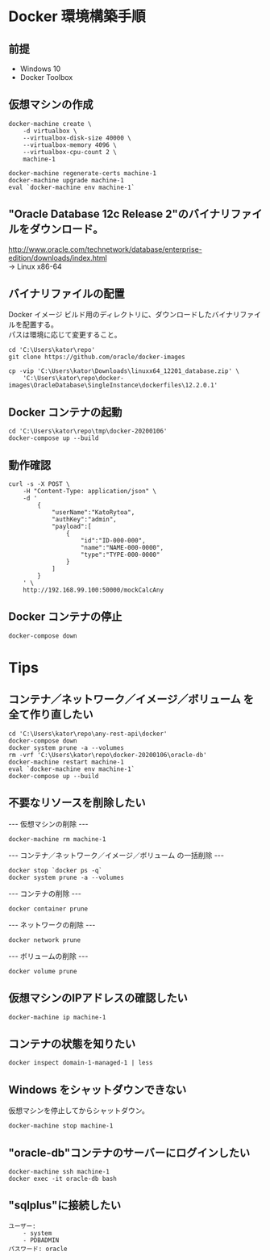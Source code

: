 # Docker 環境構築手順
## 前提
* Windows 10
* Docker Toolbox
    
## 仮想マシンの作成
```shell script
docker-machine create \
    -d virtualbox \
    --virtualbox-disk-size 40000 \
    --virtualbox-memory 4096 \
    --virtualbox-cpu-count 2 \
    machine-1
    
docker-machine regenerate-certs machine-1
docker-machine upgrade machine-1
eval `docker-machine env machine-1`
```

## "Oracle Database 12c Release 2"のバイナリファイルをダウンロード。
http://www.oracle.com/technetwork/database/enterprise-edition/downloads/index.html  
-> Linux x86-64

## バイナリファイルの配置
Docker イメージ ビルド用のディレクトリに、ダウンロードしたバイナリファイルを配置する。  
パスは環境に応じて変更すること。  

```shell script
cd 'C:\Users\kator\repo'
git clone https://github.com/oracle/docker-images

cp -vip 'C:\Users\kator\Downloads\linuxx64_12201_database.zip' \
    'C:\Users\kator\repo\docker-images\OracleDatabase\SingleInstance\dockerfiles\12.2.0.1'
```

## Docker コンテナの起動
```shell script
cd 'C:\Users\kator\repo\tmp\docker-20200106'
docker-compose up --build
```
## 動作確認
```shell script
curl -s -X POST \
    -H "Content-Type: application/json" \
    -d '
        {
            "userName":"KatoRytoa",
            "authKey":"admin",
            "payload":[
                {
                    "id":"ID-000-000",
                    "name":"NAME-000-0000",
                    "type":"TYPE-000-0000"
                }
            ]
        }
    ' \
    http://192.168.99.100:50000/mockCalcAny
```

## Docker コンテナの停止
```shell script
docker-compose down
```

# Tips
## コンテナ／ネットワーク／イメージ／ボリューム を全て作り直したい
```shell script
cd 'C:\Users\kator\repo\any-rest-api\docker'
docker-compose down
docker system prune -a --volumes
rm -vrf 'C:\Users\kator\repo\docker-20200106\oracle-db'
docker-machine restart machine-1
eval `docker-machine env machine-1`
docker-compose up --build
```
  
## 不要なリソースを削除したい
--- 仮想マシンの削除 ---
```shell script
docker-machine rm machine-1
```
--- コンテナ／ネットワーク／イメージ／ボリューム の一括削除 ---
```shell script
docker stop `docker ps -q`
docker system prune -a --volumes
```
--- コンテナの削除 ---
```shell script
docker container prune
```
--- ネットワークの削除 ---
```shell script
docker network prune
```
--- ボリュームの削除 ---
```shell script
docker volume prune
```
  
## 仮想マシンのIPアドレスの確認したい
```shell script
docker-machine ip machine-1
```
  
## コンテナの状態を知りたい
```shell script
docker inspect domain-1-managed-1 | less
```
  
## Windows をシャットダウンできない
仮想マシンを停止してからシャットダウン。
```shell script
docker-machine stop machine-1
```
  
## "oracle-db"コンテナのサーバーにログインしたい
```shell script
docker-machine ssh machine-1
docker exec -it oracle-db bash
```
  
## "sqlplus"に接続したい
```text
ユーザー:
    - system
    - PDBADMIN
パスワード: oracle
```
